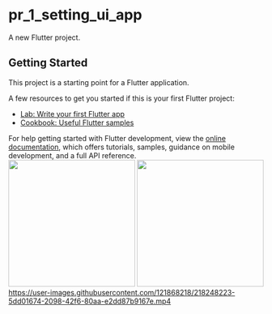 # pr_1_setting_ui_app

A new Flutter project.

## Getting Started

This project is a starting point for a Flutter application.

A few resources to get you started if this is your first Flutter project:

- [Lab: Write your first Flutter app](https://docs.flutter.dev/get-started/codelab)
- [Cookbook: Useful Flutter samples](https://docs.flutter.dev/cookbook)

For help getting started with Flutter development, view the
[online documentation](https://docs.flutter.dev/), which offers tutorials,
samples, guidance on mobile development, and a full API reference.
<img src="https://user-images.githubusercontent.com/121868218/213665298-21e1d8e4-a736-4fcc-80de-20ca4d3f4506.png" width="250px">
<img src="https://user-images.githubusercontent.com/121868218/213666619-f9a80be0-f667-44fe-9151-7c4d23c45533.png" width="250px">
https://user-images.githubusercontent.com/121868218/218248223-5dd01674-2098-42f6-80aa-e2dd87b9167e.mp4

